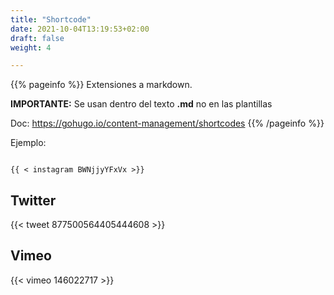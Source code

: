 ```yaml
---
title: "Shortcode"
date: 2021-10-04T13:19:53+02:00
draft: false
weight: 4

---
```



{{% pageinfo %}}
Extensiones a markdown. 

**IMPORTANTE:** Se usan dentro del texto **.md** no en las plantillas

Doc: https://gohugo.io/content-management/shortcodes
{{% /pageinfo %}}

Ejemplo:

```go-html-template

{{ < instagram BWNjjyYFxVx >}}

```

## Twitter
{{< tweet 877500564405444608 >}}

## Vimeo
{{< vimeo 146022717 >}}
